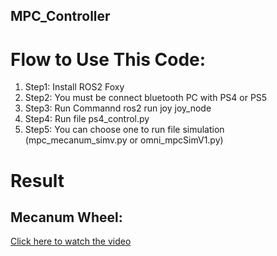 ## MPC_Controller
# Flow to Use This Code:
1. Step1: Install ROS2 Foxy
2. Step2: You must be connect bluetooth PC with PS4 or PS5
3. Step3: Run Commannd ros2 run joy joy_node
4. Step4: Run file ps4_control.py
5. Step5: You can choose one to run file simulation (mpc_mecanum_simv.py or omni_mpcSimV1.py)
# Result 
## Mecanum Wheel:

[Click here to watch the video](https://drive.google.com/file/d/16eLXvlm2MWVBZcN9Z4Vl2vmfEn1b_rXm/view?usp=sharing)

